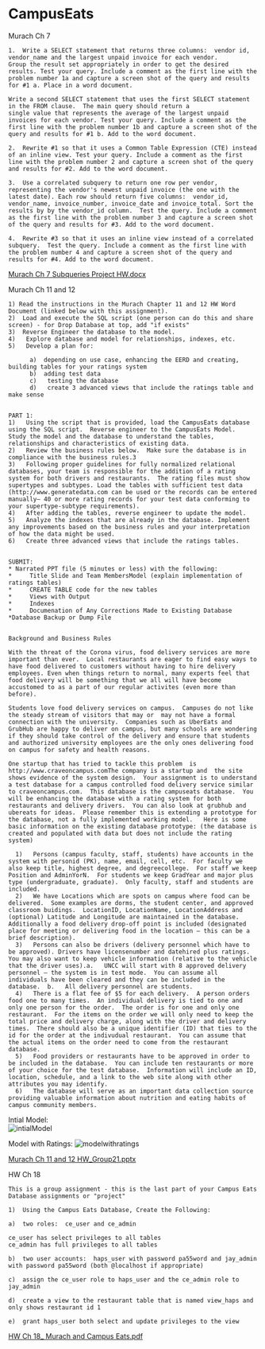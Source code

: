 # CampusEats

Murach Ch 7

    1.  Write a SELECT statement that returns three columns:  vendor id, vendor_name and the largest unpaid invoice for each vendor.
    Group the result set appropriately in order to get the desired results. Test your query. Include a comment as the first line with the problem number 1a and capture a screen shot of the query and results for #1 a. Place in a word document.

    Write a second SELECT statement that uses the first SELECT statement in the FROM clause.  The main query should return a
    single value that represents the average of the largest unpaid invoices for each vendor. Test your query. Include a comment as the first line with the problem number 1b and capture a screen shot of the query and results for #1 b. Add to the word document.

    2.  Rewrite #1 so that it uses a Common Table Expression (CTE) instead of an inline view. Test your query. Include a comment as the first line with the problem number 2 and capture a screen shot of the query and results for #2. Add to the word document.

    3.  Use a correlated subquery to return one row per vendor, representing the vendor's newest unpaid invoice (the one with the latest date). Each row should return five columns:  vendor_id, vendor_name, invoice_number, invoice_date and invoice_total. Sort the results by by the vendor_id column.  Test the query. Include a comment as the first line with the problem number 3 and capture a screen shot of the query and results for #3. Add to the word document.

    4.  Rewrite #3 so that it uses an inline view instead of a correlated subquery.  Test the query. Include a comment as the first line with the problem number 4 and capture a screen shot of the query and results for #4. Add to the word document.

[Murach Ch 7 Subqueries Project HW.docx](https://github.com/achung3/CampusEats/files/6424562/Murach.Ch.7.Subqueries.Project.HW.docx)


Murach Ch 11 and 12

    1) Read the instructions in the Murach Chapter 11 and 12 HW Word Document (linked below with this assignment). 
    2)  Load and execute the SQL script (one person can do this and share screen) - for Drop Database at top, add "if exists"
    3)  Reverse Engineer the database to the model.
    4)   Explore database and model for relationships, indexes, etc.
    5)   Develop a plan for:

          a)  depending on use case, enhancing the EERD and creating, building tables for your ratings system
          b)  adding test data
          c)   testing the database
          d)   create 3 advanced views that include the ratings table and make sense


    PART 1:
    1)   Using the script that is provided, load the CampusEats database using the SQL script.  Reverse engineer to the CampusEats Model.  Study the model and the database to understand the tables, relationships and characteristics of existing data.
    2)   Review the business rules below.  Make sure the database is in compliance with the business rules.3
    3)   Following proper guidelines for fully normalized relational databases, your team is responsible for the addition of a rating system for both drivers and restaurants.  The rating files must show supertypes and subtypes. Load the tables with sufficient test data (http://www.generatedata.com can be used or the records can be entered manually– 40 or more rating records for your test data conforming to your supertype-subtype requirements).
    4)   After adding the tables, reverse engineer to update the model.
    5)   Analyze the indexes that are already in the database. Implement any improvements based on the business rules and your interpretation of how the data might be used.
    6)   Create three advanced views that include the ratings tables.
    
    
    SUBMIT:
    * Narrated PPT file (5 minutes or less) with the following:
    *     Title Slide and Team MembersModel (explain implementation of ratings tables)
    *     CREATE TABLE code for the new tables
    *     Views with Output 
    *     Indexes
    *     Documenation of Any Corrections Made to Existing Database 
    *Database Backup or Dump File 
    
    
    Background and Business Rules
    
    With the threat of the Corona virus, food delivery services are more important than ever.  Local restaurants are eager to find easy ways to have food delivered to customers without having to hire delivery employees. Even when things return to normal, many experts feel that food delivery will be something that we all will have become accustomed to as a part of our regular activites (even more than before).  
    
    Students love food delivery services on campus.  Campuses do not like the steady stream of visitors that may or  may not have a formal connection with the university.  Companies such as UberEats and GrubHub are happy to deliver on campus, but many schools are wondering if they should take control of the delivery and ensure that students and authorized university employees are the only ones delivering food on campus for safety and health reasons.
    
    One startup that has tried to tackle this problem  is http://www.craveoncampus.comThe company is a startup and  the site shows evidence of the system design.  Your assignment is to understand a test database for a campus controlled food delivery service similar to craveoncampus.com.  This database is the campuseats database.  You will be enhancing the database with a rating system for both restaurants and delivery drivers.  You can also look at grubhub and ubereats for ideas.  Please remember this is extending a prototype for the database, not a fully implemented working model.   Here is some basic information on the existing database prototype: (the database is created and populated with data but does not include the rating system)

      1)   Persons (campus faculty, staff, students) have accounts in the system with personid (PK), name, email, cell, etc.  For faculty we also keep title, highest degree, and degreecollege.  For staff we keep Position and AdminYorN.  For students we keep GradYear and major plus type (undergraduate, graduate).  Only faculty, staff and students are included.
      2)   We have Locations which are spots on campus where food can be delivered.  Some examples are dorms, the student center, and approved classroom buidings.  LocationID, LocationName, LocationAddress and (optional) Latitude and Longitude are maintained in the database. Additionally a food delivery drop-off point is included (designated place for meeting or delivering food in the location – this can be a brief description).
      3)   Persons can also be drivers (delivery personnel which have to be approved). Drivers have licensenumber and datehired plus ratings. You may also want to keep vehicle information (relative to the vehicle that the driver uses).a.   UNCC will start with 8 approved delivery personnel – the system is in test mode.  You can assume all individuals have been cleared and they can be included in the database.  b.   All delivery personnel are students.
      4)   There is a flat fee of $5 for each delivery.  A person orders food one to many times.  An individual delivery is tied to one and only one person for the order.  The order is for one and only one restaurant.  For the items on the order we will only need to keep the total price and delivery charge, along with the driver and delivery times.  There should also be a unique identifier (ID) that ties to the id for the order at the indivudual restaurant.  You can assume that the actual items on the order need to come from the restaurant database.
      5)   Food providers or restaurants have to be approved in order to be included in the database.  You can include ten restaurants or more of your choice for the test database.  Information will include an ID, location, schedule, and a link to the web site along with other attributes you may identify.
      6)   The database will serve as an important data collection source providing valuable information about nutrition and eating habits of campus community members.
      
Intial Model:      
![intialModel](https://user-images.githubusercontent.com/42848488/117146361-21d6a180-ad82-11eb-9609-ee8de6ad4877.png)

Model with Ratings:
![modelwithratings](https://user-images.githubusercontent.com/42848488/117146363-226f3800-ad82-11eb-85a5-92ce64ce2b82.png)

[Murach Ch 11 and 12 HW_Group21.pptx](https://github.com/achung3/CampusEats/files/6424558/Murach.Ch.11.and.12.HW_Group21.pptx)




HW Ch 18

    This is a group assignment - this is the last part of your Campus Eats Database assignments or "project"

    1)  Using the Campus Eats Database, Create the Following:

    a)  two roles:  ce_user and ce_admin

    ce_user has select privileges to all tables
    ce_admin has full privileges to all tables

    b)  two user accounts:  haps_user with password pa55word and jay_admin with password pa55word (both @localhost if appropriate)

    c)  assign the ce_user role to haps_user and the ce_admin role to jay_admin

    d)  create a view to the restaurant table that is named view_haps and only shows restaurant id 1

    e)  grant haps_user both select and update privileges to the view

[HW Ch 18_ Murach and Campus Eats.pdf](https://github.com/achung3/CampusEats/files/6427306/HW.Ch.18_.Murach.and.Campus.Eats.pdf)
